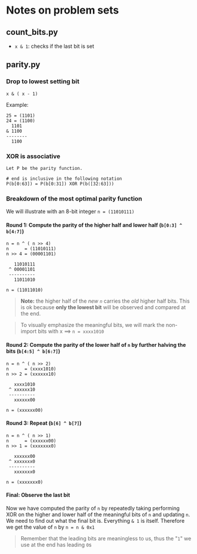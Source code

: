 # Notes on problem sets

## count_bits.py
- `x & 1`: checks if the last bit is set

## parity.py
### Drop to lowest setting bit   
```
x & ( x - 1)
```

Example:
```
25 = (1101)
24 = (1100)
  1101
& 1100
--------
  1100
```

### XOR is associative
```
Let P be the parity function.

# end is inclusive in the following notation
P(b[0:63]) = P(b[0:31]) XOR P(b([32:63]))
```
### Breakdown of the most optimal parity function
We will illustrate with an 8-bit integer `n = (11010111)`

#### Round 1: Compute the parity of the higher half and lower half (`b[0:3] ^ b[4:7]`)
```
n = n ^ ( n >> 4)
n      = (11010111)
n >> 4 = (00001101)

   11010111
 ^ 00001101
 ----------
   11011010   

n = (11011010)
```
>**Note:** the higher half of the *new `n`* carries the *old* higher half bits. This is ok because **only the lowest bit** will be observed and compared at the end. 

> To visually emphasize the meaningful bits, we will mark the non-import bits with x ==> `n = xxxx1010`

#### Round 2: Compute the parity of the lower half of `n` by further halving the bits (`b[4:5] ^ b[6:7]`)
```
n = n ^ ( n >> 2)
n      = (xxxx1010)
n >> 2 = (xxxxxx10)

   xxxx1010
 ^ xxxxxx10
 ----------
   xxxxxx00   

n = (xxxxxx00)
```

#### Round 3: Repeat (`b[6] ^ b[7]`)
```
n = n ^ ( n >> 1)
n      = (xxxxxx00)
n >> 1 = (xxxxxxx0)

   xxxxxx00
 ^ xxxxxxx0
 ----------
   xxxxxxx0   

n = (xxxxxxx0)
```
#### Final: Observe the last bit
Now we have computed the parity of `n` by repeatedly taking performing XOR on the higher and lower half of the meaningful bits of `n` and updating `n`. We need to find out what the final bit is. Everything `& 1` is itself. Therefore we get the value of `n` by `n = n & 0x1`

> Remember that the leading bits are meaningless to us, thus the "`1`" we use at the end has leading `0`s